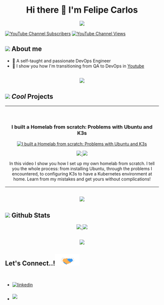 <div align="center">
<h1 align="center">Hi there 👋 I'm Felipe Carlos</h1>
</div>

<p align="center">
  <a href="https://github.com/DenverCoder1/readme-typing-svg"><img src="https://readme-typing-svg.herokuapp.com?font=Time+New+Roman&color=cyan&size=25&center=true&vCenter=true&width=600&height=100&lines=Felipe+Carlos...;++;DevOps+Engineer,;SRE,;Automate+Software+with+Quality,;Love+to+learn+new+stuffs..<3"></a>
</p>

[![YouTube Channel Subscribers](https://img.shields.io/youtube/channel/subscribers/UC2qSf51jkPoOC8izA7ByPrA?style=social)](https://www.youtube.com/@FelipeCarlosTech?sub_confirmation=1)
[![YouTube Channel Views](https://img.shields.io/youtube/channel/views/UC2qSf51jkPoOC8izA7ByPrA?label=channel%20views&style=social)](https://www.youtube.com/@FelipeCarlosTech)

## <picture><img src = "https://user-images.githubusercontent.com/74038190/235223604-c9f38e6d-e9df-4608-abeb-ae7fbdf46bfd.gif" width = 50px></picture> **About me**

- 🦾 A self-taught and passionate DevOps Engineer
- 🎥 I show you how I'm transitioning from QA to DevOps in [Youtube](https://www.youtube.com/@FelipeCarlosTech?sub_confirmation=1)

<div align='center'>
<br>
<img src="https://user-images.githubusercontent.com/73097560/115834477-dbab4500-a447-11eb-908a-139a6edaec5c.gif">
<br>
</div>

## <picture> <img src = "https://github.com/7oSkaaa/7oSkaaa/blob/main/Images/CP_PS.gif?raw=true" width = 50px>  </picture> *Cool* Projects
<table>
<tr>
<td width="50%">
<br>
<br>
<h3 align="center">I built a Homelab from scratch: Problems with Ubuntu and K3s</h3>	
<div align="center">
<a href="https://github.com/FelipeCarlosTech/homelab" target="_blank"><img src="[![hqdefault.avif](https://i.postimg.cc/TYstJnp7/hqdefault.avif)](https://postimg.cc/WhMm2Fmg)" width="400" alt="I built a Homelab from scratch: Problems with Ubuntu and K3s"></a>
<br>
<p>
<a href="https://github.com/FelipeCarlosTech/homelab" target="_blank">
<img src="https://img.shields.io/badge/CODE-ff9?style=for-the-badge&logo=github&logoColor=black">
</a>
<a href="https://www.youtube.com/watch?v=ekEXkYg5LJY&t=193s" target="_blank">
<img src="https://img.shields.io/badge/-Youtube-green?style=for-the-badge&color=fbfc40">
</a>
</p>
<p>In this video I show you how I set up my own homelab from scratch. I tell you the whole process: from installing Ubuntu, through the problems I encountered, to configuring K3s to have a Kubernetes environment at home. Learn from my mistakes and get yours without complications!</p>
</div>                                                                                  
</td>

</table>                                                                                 
                                                                                       
<div align='center'>
<br>
<img src="https://user-images.githubusercontent.com/73097560/115834477-dbab4500-a447-11eb-908a-139a6edaec5c.gif">
<br>
</div>

## <img src="https://media.giphy.com/media/iY8CRBdQXODJSCERIr/giphy.gif" width="35"><b> Github Stats </b>
                                                                                                                                                                 
<p align="center">
<a href="https://github.com/FelipeCarlosTech">
  <img height="180em" src="https://github-readme-stats-eight-theta.vercel.app/api?username=felipecarlostech&show_icons=true&theme=algolia&include_all_commits=true&count_private=true"/>
  <img height="180em" src="https://github-readme-stats-eight-theta.vercel.app/api/top-langs/?username=felipecarlostech&layout=compact&langs_count=8&theme=algolia"/>
</a>
</p>

<div align='center'>
<br>
<img src="https://user-images.githubusercontent.com/73097560/115834477-dbab4500-a447-11eb-908a-139a6edaec5c.gif">
<br>
</div>                                                                                                             

## <b> Let's Connect..!</b><img src="https://github.com/0xAbdulKhalid/0xAbdulKhalid/raw/main/assets/mdImages/handshake.gif" width ="80">
<br>
<div align='left'>

<ul>

<li>
<a href="https://www.linkedin.com/in/fcperez96/" target="_blank">
<img src="https://img.shields.io/badge/linkedin:  Felipe C Pérez-%2300acee.svg?color=405DE6&style=for-the-badge&logo=linkedin&logoColor=white" alt=linkedin style="margin-bottom: 5px;"/>
</a>
</li>

<br>

<li>
<a href="mailto:felipecarlostech@gmail.com" target="_blank">
<img src="https://img.shields.io/badge/gmail:  felipecarlos-%23EA4335.svg?style=for-the-badge&logo=gmail&logoColor=white" t=mail style="margin-bottom: 5px;" />
</a>
</li>
	
</ul>
</div>
